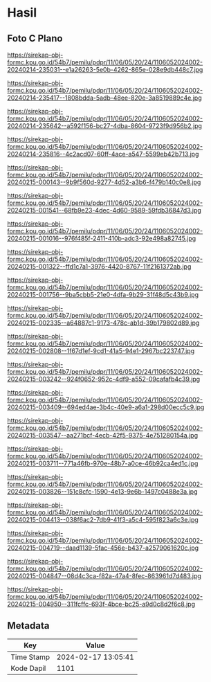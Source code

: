 # Hasil

## Foto C Plano

https://sirekap-obj-formc.kpu.go.id/54b7/pemilu/pdpr/11/06/05/20/24/1106052024002-20240214-235031--e1a26263-5e0b-4262-865e-028e9db448c7.jpg

https://sirekap-obj-formc.kpu.go.id/54b7/pemilu/pdpr/11/06/05/20/24/1106052024002-20240214-235417--1808bdda-5adb-48ee-820e-3a8519889c4e.jpg

https://sirekap-obj-formc.kpu.go.id/54b7/pemilu/pdpr/11/06/05/20/24/1106052024002-20240214-235642--a592f156-bc27-4dba-8604-9723f9d956b2.jpg

https://sirekap-obj-formc.kpu.go.id/54b7/pemilu/pdpr/11/06/05/20/24/1106052024002-20240214-235816--4c2acd07-60ff-4ace-a547-5599eb42b713.jpg

https://sirekap-obj-formc.kpu.go.id/54b7/pemilu/pdpr/11/06/05/20/24/1106052024002-20240215-000143--9b9f560d-9277-4d52-a3b6-f479b140c0e8.jpg

https://sirekap-obj-formc.kpu.go.id/54b7/pemilu/pdpr/11/06/05/20/24/1106052024002-20240215-001541--68fb9e23-4dec-4d60-9589-59fdb36847d3.jpg

https://sirekap-obj-formc.kpu.go.id/54b7/pemilu/pdpr/11/06/05/20/24/1106052024002-20240215-001016--976f485f-2411-410b-adc3-92e498a82745.jpg

https://sirekap-obj-formc.kpu.go.id/54b7/pemilu/pdpr/11/06/05/20/24/1106052024002-20240215-001322--ffd1c7a1-3976-4420-8767-11f2161372ab.jpg

https://sirekap-obj-formc.kpu.go.id/54b7/pemilu/pdpr/11/06/05/20/24/1106052024002-20240215-001756--9ba5cbb5-21e0-4dfa-9b29-31f48d5c43b9.jpg

https://sirekap-obj-formc.kpu.go.id/54b7/pemilu/pdpr/11/06/05/20/24/1106052024002-20240215-002335--a64887c1-9173-478c-ab1d-39b179802d89.jpg

https://sirekap-obj-formc.kpu.go.id/54b7/pemilu/pdpr/11/06/05/20/24/1106052024002-20240215-002808--1f67d1ef-9cd1-41a5-94e1-2967bc223747.jpg

https://sirekap-obj-formc.kpu.go.id/54b7/pemilu/pdpr/11/06/05/20/24/1106052024002-20240215-003242--924f0652-952c-4df9-a552-09cafafb4c39.jpg

https://sirekap-obj-formc.kpu.go.id/54b7/pemilu/pdpr/11/06/05/20/24/1106052024002-20240215-003409--694ed4ae-3b4c-40e9-a6a1-298d00ecc5c9.jpg

https://sirekap-obj-formc.kpu.go.id/54b7/pemilu/pdpr/11/06/05/20/24/1106052024002-20240215-003547--aa271bcf-4ecb-42f5-9375-4e751280154a.jpg

https://sirekap-obj-formc.kpu.go.id/54b7/pemilu/pdpr/11/06/05/20/24/1106052024002-20240215-003711--771a46fb-970e-48b7-a0ce-46b92ca4ed1c.jpg

https://sirekap-obj-formc.kpu.go.id/54b7/pemilu/pdpr/11/06/05/20/24/1106052024002-20240215-003826--151c8cfc-1590-4e13-9e6b-1497c0488e3a.jpg

https://sirekap-obj-formc.kpu.go.id/54b7/pemilu/pdpr/11/06/05/20/24/1106052024002-20240215-004413--038f6ac2-7db9-41f3-a5c4-595f823a6c3e.jpg

https://sirekap-obj-formc.kpu.go.id/54b7/pemilu/pdpr/11/06/05/20/24/1106052024002-20240215-004719--daad1139-5fac-456e-b437-a2579061620c.jpg

https://sirekap-obj-formc.kpu.go.id/54b7/pemilu/pdpr/11/06/05/20/24/1106052024002-20240215-004847--08d4c3ca-f82a-47a4-8fec-863961d7d483.jpg

https://sirekap-obj-formc.kpu.go.id/54b7/pemilu/pdpr/11/06/05/20/24/1106052024002-20240215-004950--311fcffc-693f-4bce-bc25-a9d0c8d2f6c8.jpg


## Metadata

| Key        | Value               |
| ---------- | ------------------- |
| Time Stamp | 2024-02-17 13:05:41 |
| Kode Dapil | 1101                |



